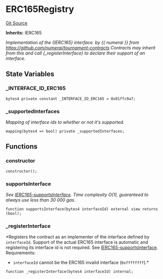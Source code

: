# ERC165Registry

[Git Source](https://dapp-devs.com/ssh://git@git.2222/lumos-labs/xassets/contracts/synths-contracts/blob/0d1cfa460704a82d2d714c759b70770bca8b942b/src/misc/_ERC165Registry.sol)

**Inherits:**
IERC165

_Implementation of the {IERC165} interface.
by {{ numerai }}
from https://github.com/numerai/tournament-contracts
Contracts may inherit from this and call {\_registerInterface} to declare
their support of an interface._

## State Variables

### \_INTERFACE_ID_ERC165

```solidity
bytes4 private constant _INTERFACE_ID_ERC165 = 0x01ffc9a7;
```

### \_supportedInterfaces

_Mapping of interface ids to whether or not it's supported._

```solidity
mapping(bytes4 => bool) private _supportedInterfaces;
```

## Functions

### constructor

```solidity
constructor();
```

### supportsInterface

_See [IERC165-supportsInterface](/lib/forge-std/src/mocks/MockERC721.sol/contract.MockERC721.md#supportsinterface).
Time complexity O(1), guaranteed to always use less than 30 000 gas._

```solidity
function supportsInterface(bytes4 interfaceId) external view returns (bool);
```

### \_registerInterface

\*Registers the contract as an implementer of the interface defined by
`interfaceId`. Support of the actual ERC165 interface is automatic and
registering its interface id is not required.
See [IERC165-supportsInterface](/lib/forge-std/src/mocks/MockERC721.sol/contract.MockERC721.md#supportsinterface).
Requirements:

- `interfaceId` cannot be the ERC165 invalid interface (`0xffffffff`).\*

```solidity
function _registerInterface(bytes4 interfaceId) internal;
```
